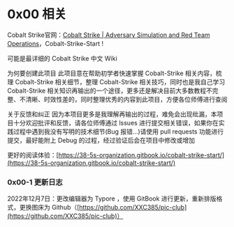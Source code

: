 # 0x00 相关

Cobalt Strike官网：[Cobalt Strike | Adversary Simulation and Red Team Operations](https://www.cobaltstrike.com/)，Cobalt-Strike-Start !

可能是最详细的 Cobalt Strike 中文 Wiki

为何要创建此项目 此项目意在帮助初学者快速掌握 Cobalt-Strike 相关内容，梳理 Cobalt-Strike 相关细节，整理 Cobalt-Strike 相关技巧，同时也是我自己学习 Cobalt-Strike 相关知识再输出的一个途径，更多还是解决目前大多数教程不完整、不清晰、时效性差的，同时整理优秀的内容到此项目，方便各位师傅进行查阅

关于反馈和纠正 因为本项目更多是我理解再输出的过程，难免会出现纰漏，本项目十分欢迎批评和反馈，请各位师傅通过 lssues 进行提交相关错误，如果你在实践过程中遇到我没有写明的技术细节(Bug 报错...)请使用 pull requests 功能进行提交，最好能附上 Debug 的过程，经过验证后会在项目中修改或增加

更好的阅读体验：[https://38-5s-organization.gitbook.io/cobalt-strike-start/](https://38-5s-organization.gitbook.io/cobalt-strike-start/)

### 0x00-1 更新日志

2022年12月7日：更改编辑器为 Typore ，使用 GitBook 进行更新，重新排版格式，更换图床为 Github（[https://github.com/XXC385/pic-club](https://github.com/XXC385/pic-club)）
